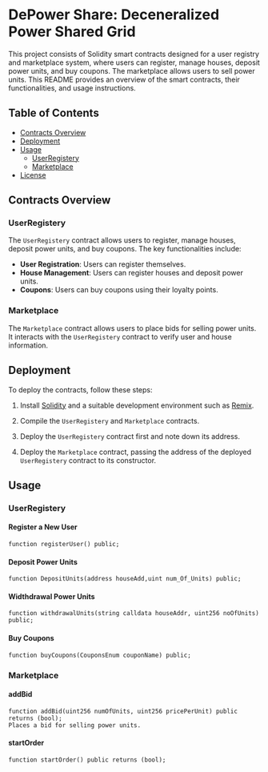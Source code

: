 # DePower Share: Deceneralized Power Shared Grid

This project consists of Solidity smart contracts designed for a user registry and marketplace system, where users can register, manage houses, deposit power units, and buy coupons. The marketplace allows users to sell power units. This README provides an overview of the smart contracts, their functionalities, and usage instructions.

## Table of Contents

- [Contracts Overview](#contracts-overview)
- [Deployment](#deployment)
- [Usage](#usage)
  - [UserRegistery](#userregistery)
  - [Marketplace](#marketplaces)
- [License](#license)

## Contracts Overview

### UserRegistery

The `UserRegistery` contract allows users to register, manage houses, deposit power units, and buy coupons. The key functionalities include:

- **User Registration**: Users can register themselves.
- **House Management**: Users can register houses and deposit power units.
- **Coupons**: Users can buy coupons using their loyalty points.

### Marketplace

The `Marketplace` contract allows users to place bids for selling power units. It interacts with the `UserRegistery` contract to verify user and house information.

## Deployment

To deploy the contracts, follow these steps:

1. Install [Solidity](https://docs.soliditylang.org/) and a suitable development environment such as [Remix](https://remix.ethereum.org/).

2. Compile the `UserRegistery` and `Marketplace` contracts.

3. Deploy the `UserRegistery` contract first and note down its address.

4. Deploy the `Marketplace` contract, passing the address of the deployed `UserRegistery` contract to its constructor.

## Usage

### UserRegistery

#### Register a New User

```solidity
function registerUser() public;
```

#### Deposit Power Units
```solidity
function DepositUnits(address houseAdd,uint num_Of_Units) public;
```
#### Widthdrawal Power Units
```solidity
function withdrawalUnits(string calldata houseAddr, uint256 noOfUnits) public;
```

#### Buy Coupons
```solidity
function buyCoupons(CouponsEnum couponName) public;
```


### Marketplace
#### addBid
```solidity
function addBid(uint256 numOfUnits, uint256 pricePerUnit) public returns (bool);
Places a bid for selling power units.
```

#### startOrder
```solidity
function startOrder() public returns (bool);
```